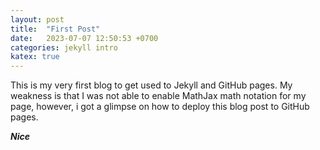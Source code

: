 ```yaml
---
layout: post
title:  "First Post"
date:   2023-07-07 12:50:53 +0700
categories: jekyll intro
katex: true
---
```


This is my very first blog to get used to Jekyll and GitHub pages.
My weakness is that I was not able to enable MathJax math notation for my page, however, i got a glimpse on how to deploy this blog post to GitHub pages.

***Nice***